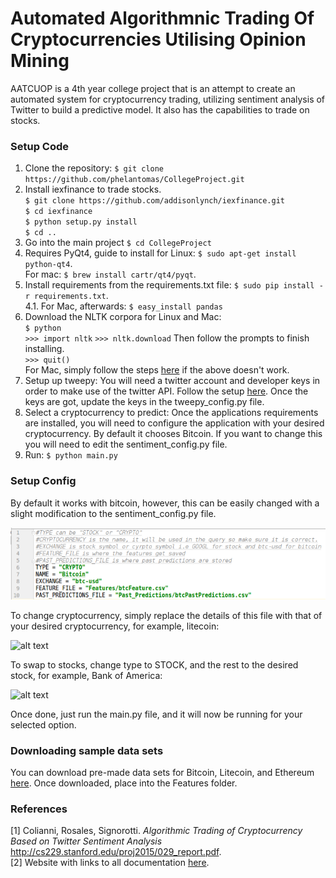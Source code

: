 
  
  
# Automated Algorithmnic Trading Of Cryptocurrencies Utilising Opinion Mining

AATCUOP is a 4th year college project that is an attempt to create an automated system for cryptocurrency trading, utilizing sentiment analysis of Twitter to build a predictive model. It also has the capabilities to trade on stocks.

### Setup Code
1. Clone the repository: `$ git clone https://github.com/phelantomas/CollegeProject.git`
2. Install iexfinance to trade stocks.    
`$ git clone https://github.com/addisonlynch/iexfinance.git`     
`$ cd iexfinance`     
`$ python setup.py install`     
`$ cd ..`    
3. Go into the main project `$ cd CollegeProject`  
4. Requires PyQt4, guide to install for Linux: `$ sudo apt-get install python-qt4`.   
For mac: `$ brew install cartr/qt4/pyqt`.   
5. Install requirements from the requirements.txt file:
`$ sudo pip install -r requirements.txt`.   
	4.1. For Mac, afterwards: `$ easy_install pandas`   
6. Download the NLTK corpora for Linux and Mac:   
`$ python`   
`>>> import nltk` 
`>>> nltk.download`
Then follow the prompts to finish installing.  
`>>> quit()`  
For Mac, simply follow the steps [here](http://nlpworkgroup.postach.io/post/install-nltk-for-python-2-7-on-mac-osx) if the above doesn't work.  
7. Setup up tweepy:
You will need a twitter account and developer keys in order to make use of the twitter API. Follow the setup [here](https://developer.twitter.com/en/docs/basics/authentication/guides/access-tokens). Once the keys are got, update the keys in the tweepy_config.py file.
8. Select a cryptocurrency to predict:
Once the applications requirements are installed, you will need to configure the application with your desired cryptocurrency. By default it chooses Bitcoin. If you want to change this you will need to edit the sentiment_config.py file.
9. Run: `$ python main.py`

### Setup Config
By default it works with bitcoin, however, this can be easily changed with a slight modification to the sentiment_config.py file.

![alt text](https://github.com/phelantomas/CollegeProject/blob/master/Img/config_btc.png)

To change cryptocurrency, simply replace the details of this file with that of your desired cryptocurrency, for example, litecoin:

![alt text](https://github.com/phelantomas/CollegeProject/tree/master/Img/config_ltc.png)

To swap to stocks, change type to STOCK, and the rest to the desired stock, for example, Bank of America:

![alt text](https://github.com/phelantomas/CollegeProject/tree/master/Img/config_stock.png)

Once done, just run the main.py file, and it will now be running for your selected option.

### Downloading sample data sets
You can download pre-made data sets for Bitcoin, Litecoin, and Ethereum [here](https://drive.google.com/drive/folders/1HNm2PQ5S0rT9aoI6KvhhNoTgQoOcyU9T). Once downloaded, place into the Features folder.

### References
[1] Colianni, Rosales, Signorotti. *Algorithmic Trading of Cryptocurrency Based on Twitter Sentiment Analysis* http://cs229.stanford.edu/proj2015/029_report.pdf.  
[2] Website with links to all documentation [here](http://glasnost.itcarlow.ie/~softeng4/C00192548/index.html).
